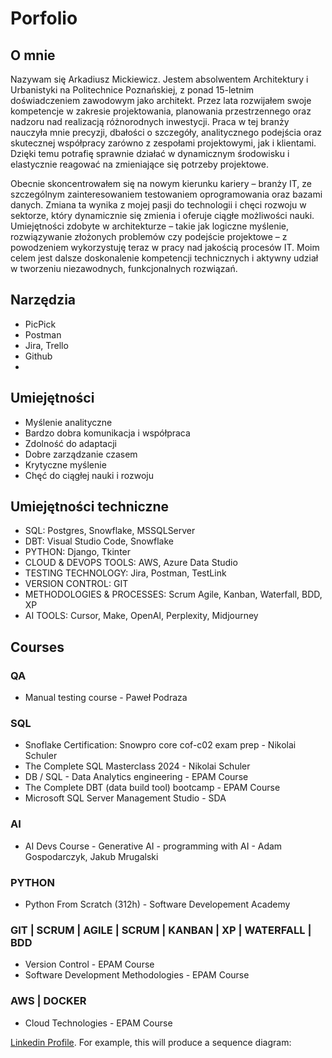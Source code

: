 # Porfolio
## O mnie

Nazywam się Arkadiusz Mickiewicz. Jestem absolwentem Architektury i Urbanistyki na Politechnice Poznańskiej, z ponad 15-letnim doświadczeniem zawodowym jako architekt. Przez lata rozwijałem swoje kompetencje w zakresie projektowania, planowania przestrzennego oraz nadzoru nad realizacją różnorodnych inwestycji. Praca w tej branży nauczyła mnie precyzji, dbałości o szczegóły, analitycznego podejścia oraz skutecznej współpracy zarówno z zespołami projektowymi, jak i klientami. Dzięki temu potrafię sprawnie działać w dynamicznym środowisku i elastycznie reagować na zmieniające się potrzeby projektowe.

Obecnie skoncentrowałem się na nowym kierunku kariery – branży IT, ze szczególnym zainteresowaniem testowaniem oprogramowania oraz bazami danych. Zmiana ta wynika z mojej pasji do technologii i chęci rozwoju w sektorze, który dynamicznie się zmienia i oferuje ciągłe możliwości nauki. Umiejętności zdobyte w architekturze – takie jak logiczne myślenie, rozwiązywanie złożonych problemów czy podejście projektowe – z powodzeniem wykorzystuję teraz w pracy nad jakością procesów IT. Moim celem jest dalsze doskonalenie kompetencji technicznych i aktywny udział w tworzeniu niezawodnych, funkcjonalnych rozwiązań.


## Narzędzia
- PicPick
- Postman
- Jira, Trello
- Github
- 


## Umiejętności
- Myślenie analityczne
- Bardzo dobra komunikacja i współpraca
- Zdolność do adaptacji
- Dobre zarządzanie czasem
- Krytyczne myślenie
- Chęć do ciągłej nauki i rozwoju

## Umiejętności techniczne
- SQL: Postgres, Snowflake, MSSQLServer
- DBT: Visual Studio Code, Snowflake
- PYTHON: Django, Tkinter
- CLOUD & DEVOPS TOOLS: AWS, Azure Data Studio
- TESTING TECHNOLOGY: Jira, Postman, TestLink
- VERSION CONTROL: GIT
- METHODOLOGIES & PROCESSES: Scrum Agile, Kanban, Waterfall, BDD, XP
- AI TOOLS: Cursor, Make, OpenAI, Perplexity, Midjourney

## Courses
### QA
- Manual testing course - Paweł Podraza

### SQL
- Snoflake Certification: Snowpro core cof-c02 exam prep - Nikolai Schuler	
- The Complete SQL Masterclass 2024 - Nikolai Schuler
- DB / SQL - Data Analytics engineering - EPAM Course
- The Complete DBT (data build tool) bootcamp - EPAM Course
- Microsoft SQL Server Management Studio - SDA

### AI
- AI Devs Course - Generative AI - programming with AI - Adam Gospodarczyk, Jakub Mrugalski


### PYTHON
- Python From Scratch (312h) - Software Developement Academy

### GIT | SCRUM | AGILE | SCRUM | KANBAN | XP | WATERFALL | BDD
- Version Control - EPAM Course
- Software Development Methodologies - EPAM Course	

### AWS | DOCKER
- Cloud Technologies - EPAM Course




[Linkedin Profile](https://www.linkedin.com/in/armick). For example, this will produce a sequence diagram:
